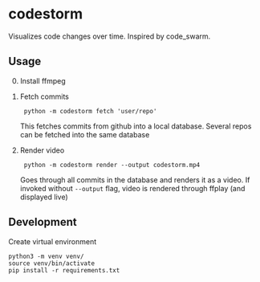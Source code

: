 # codestorm
Visualizes code changes over time. Inspired by code_swarm.

## Usage
0. Install ffmpeg
1. Fetch commits

        python -m codestorm fetch 'user/repo'

    This fetches commits from github into a local database. Several repos can be fetched into the same database

2. Render video

        python -m codestorm render --output codestorm.mp4
    
    Goes through all commits in the database and renders it as a video. If invoked without
    `--output` flag, video is rendered through ffplay (and displayed live)

## Development
Create virtual environment

    python3 -m venv venv/
    source venv/bin/activate
    pip install -r requirements.txt

